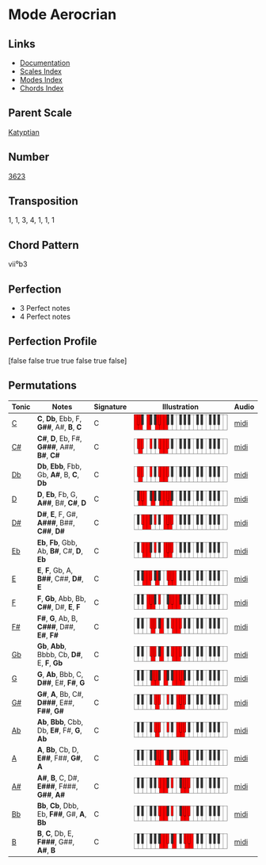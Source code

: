 # Mode Aerocrian

## Links

- [Documentation](README.md)
- [Scales Index](Scales.md)
- [Modes Index](Modes.md)
- [Chords Index](Chords.md)

## Parent Scale

[Katyptian](ScaleKatyptian.md)

## Number

[3623](https://ianring.com/musictheory/scales/3623)

## Transposition

1, 1, 3, 4, 1, 1, 1

## Chord Pattern

vii⁰b3

## Perfection

- 3 Perfect notes
- 4 Perfect notes

## Perfection Profile

[false false true true false true false]

## Permutations

| Tonic | Notes | Signature | Illustration | Audio |
|-------|-------|-----------|--------------|-------|
| [C](ModeCNaturalAerocrian.md) | **C**, **Db**, Ebb, F, **G##**, A#, **B**, **C** | C | ![CNaturalAerocrian](ModeCNaturalAerocrian.png) | [midi](https://github.com/edipermadi/music/blob/main/docs/ModeCNaturalAerocrian.mid?raw=true) |
| [C#](ModeCSharpAerocrian.md) | **C#**, **D**, Eb, F#, **G###**, A##, **B#**, **C#** | C | ![CSharpAerocrian](ModeCSharpAerocrian.png) | [midi](https://github.com/edipermadi/music/blob/main/docs/ModeCSharpAerocrian.mid?raw=true) |
| [Db](ModeDFlatAerocrian.md) | **Db**, **Ebb**, Fbb, Gb, **A#**, B, **C**, **Db** | C | ![DFlatAerocrian](ModeDFlatAerocrian.png) | [midi](https://github.com/edipermadi/music/blob/main/docs/ModeDFlatAerocrian.mid?raw=true) |
| [D](ModeDNaturalAerocrian.md) | **D**, **Eb**, Fb, G, **A##**, B#, **C#**, **D** | C | ![DNaturalAerocrian](ModeDNaturalAerocrian.png) | [midi](https://github.com/edipermadi/music/blob/main/docs/ModeDNaturalAerocrian.mid?raw=true) |
| [D#](ModeDSharpAerocrian.md) | **D#**, **E**, F, G#, **A###**, B##, **C##**, **D#** | C | ![DSharpAerocrian](ModeDSharpAerocrian.png) | [midi](https://github.com/edipermadi/music/blob/main/docs/ModeDSharpAerocrian.mid?raw=true) |
| [Eb](ModeEFlatAerocrian.md) | **Eb**, **Fb**, Gbb, Ab, **B#**, C#, **D**, **Eb** | C | ![EFlatAerocrian](ModeEFlatAerocrian.png) | [midi](https://github.com/edipermadi/music/blob/main/docs/ModeEFlatAerocrian.mid?raw=true) |
| [E](ModeENaturalAerocrian.md) | **E**, **F**, Gb, A, **B##**, C##, **D#**, **E** | C | ![ENaturalAerocrian](ModeENaturalAerocrian.png) | [midi](https://github.com/edipermadi/music/blob/main/docs/ModeENaturalAerocrian.mid?raw=true) |
| [F](ModeFNaturalAerocrian.md) | **F**, **Gb**, Abb, Bb, **C##**, D#, **E**, **F** | C | ![FNaturalAerocrian](ModeFNaturalAerocrian.png) | [midi](https://github.com/edipermadi/music/blob/main/docs/ModeFNaturalAerocrian.mid?raw=true) |
| [F#](ModeFSharpAerocrian.md) | **F#**, **G**, Ab, B, **C###**, D##, **E#**, **F#** | C | ![FSharpAerocrian](ModeFSharpAerocrian.png) | [midi](https://github.com/edipermadi/music/blob/main/docs/ModeFSharpAerocrian.mid?raw=true) |
| [Gb](ModeGFlatAerocrian.md) | **Gb**, **Abb**, Bbbb, Cb, **D#**, E, **F**, **Gb** | C | ![GFlatAerocrian](ModeGFlatAerocrian.png) | [midi](https://github.com/edipermadi/music/blob/main/docs/ModeGFlatAerocrian.mid?raw=true) |
| [G](ModeGNaturalAerocrian.md) | **G**, **Ab**, Bbb, C, **D##**, E#, **F#**, **G** | C | ![GNaturalAerocrian](ModeGNaturalAerocrian.png) | [midi](https://github.com/edipermadi/music/blob/main/docs/ModeGNaturalAerocrian.mid?raw=true) |
| [G#](ModeGSharpAerocrian.md) | **G#**, **A**, Bb, C#, **D###**, E##, **F##**, **G#** | C | ![GSharpAerocrian](ModeGSharpAerocrian.png) | [midi](https://github.com/edipermadi/music/blob/main/docs/ModeGSharpAerocrian.mid?raw=true) |
| [Ab](ModeAFlatAerocrian.md) | **Ab**, **Bbb**, Cbb, Db, **E#**, F#, **G**, **Ab** | C | ![AFlatAerocrian](ModeAFlatAerocrian.png) | [midi](https://github.com/edipermadi/music/blob/main/docs/ModeAFlatAerocrian.mid?raw=true) |
| [A](ModeANaturalAerocrian.md) | **A**, **Bb**, Cb, D, **E##**, F##, **G#**, **A** | C | ![ANaturalAerocrian](ModeANaturalAerocrian.png) | [midi](https://github.com/edipermadi/music/blob/main/docs/ModeANaturalAerocrian.mid?raw=true) |
| [A#](ModeASharpAerocrian.md) | **A#**, **B**, C, D#, **E###**, F###, **G##**, **A#** | C | ![ASharpAerocrian](ModeASharpAerocrian.png) | [midi](https://github.com/edipermadi/music/blob/main/docs/ModeASharpAerocrian.mid?raw=true) |
| [Bb](ModeBFlatAerocrian.md) | **Bb**, **Cb**, Dbb, Eb, **F##**, G#, **A**, **Bb** | C | ![BFlatAerocrian](ModeBFlatAerocrian.png) | [midi](https://github.com/edipermadi/music/blob/main/docs/ModeBFlatAerocrian.mid?raw=true) |
| [B](ModeBNaturalAerocrian.md) | **B**, **C**, Db, E, **F###**, G##, **A#**, **B** | C | ![BNaturalAerocrian](ModeBNaturalAerocrian.png) | [midi](https://github.com/edipermadi/music/blob/main/docs/ModeBNaturalAerocrian.mid?raw=true) |
